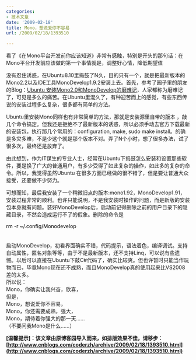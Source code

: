```yaml
---
categories:
- 技术文章
date: '2009-02-18'
title: Mono，想说爱你不容易
url: /2009/02/18/1393510

---
```



看了《在Mono平台开发前你应该知道》非常有感触，特别是开头的那句话：在Mono平台开发前应该做的第一个事情就是，调整好心情，降低期望值

没有忍住诱惑，在Ubuntu8.10里捣鼓了N久，目的只有一个，就是把最新版本的Mono2.2以及IDE工具MonoDevelop1.9.2安装上去。首先，参考了园子里的朋友的Blog：[Ubuntu 安装Mono2.0和MonoDevelop的磨难记](http://www.cnblogs.com/9527/archive/2008/12/16/1353399.html)，人家都称为磨难记了，可见是多么的痛苦。在Ubuntu里混久了，有种迎苦而上的感觉，有些东西传说的安装过程多么复杂，很多都有简单的方法。

Ubuntu里安装Mono同样也有非常简单的方法，那就是安装源里自带的版本 ，敲几个命令搞定。但我还是拒绝不了最新版本的诱惑，所以必须手动去官方下载最新的安装包，执行那几个常用的：configuration, make, sudo make install。的确是多灾多难，不是少这个就是那个版本不对。弄了N个小时，想了很多办法，试了很多次，最终还是放弃了。

由此想到，作为IT谋生的专业人士，经常在Ubuntu下捣鼓怎么安装和设置那些软件，要是换了广大的普通用户，有多少受得了如此复杂的操作，如此多的复杂的命令。所以，我觉得虽然Ubuntu 在很多方面已经做的很不错了，但是要让普通大众接受，还要做不少努力。

可想而知，最后我安装了一个稍微旧点的版本:mono1.92，MonoDevelop1.91，安装过程非常的顺利。也许只能说明，不是我安装时操作的问题，而是新版的安装包本身就有问题。装好MonoDevelop后，启动前记得删除之前的用户目录下的隐藏目录，不然会造成运行不了的假象。删除的命令是

<div class="cnblogs_code"><span style="color: #000000;">rm&nbsp;</span><span style="color: #000000;">-</span><span style="color: #000000;">r&nbsp;~</span><span style="color: #000000;">/</span><span style="color: #000000;">.config</span><span style="color: #000000;">/</span><span style="color: #000000;">Monodevelop</span></div>
<br />
&nbsp;
<br />
启动MonoDevelop，初看界面确实不错，代码提示，语法着色，编译调试。支持自动属性，匿名对象等等，由于不是最新版本，还不支持Linq，可以说有些遗憾。以后可以直接在Ubuntu下敲C#代码了，确实比较爽。但也许暂时只能当作玩物而已，毕竟Mono现在还不成熟，而且MonoDevelop真的使用起来比VS2008差的太多。
<br />
所以说：
<br />
 Mono，你确实让我兴奋，欣喜，
<br />
但是，
<br />
Mono，想说爱你不容易，
<br />
 Mono，你还需要成熟，强大，
<br />
Mono，期待着你强大的那一天&#8230;&#8230;
<br />
（不要问我Mono是什么&#8230;&#8230;） 

**[温馨提示]：该文章由原博客园导入而来，如排版效果不佳，请移步：[http://www.cnblogs.com/coderzh/archive/2009/02/18/1393510.html](http://www.cnblogs.com/coderzh/archive/2009/02/18/1393510.html)**